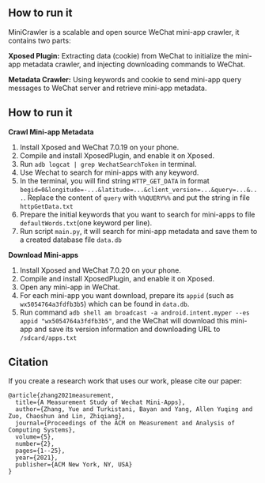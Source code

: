 ## How to run it
MiniCrawler is a scalable and open source WeChat mini-app crawler, it contains two parts:

**Xposed Plugin:** Extracting data (cookie) from WeChat to initialize the mini-app metadata crawler, and injecting downloading commands to WeChat.

**Metadata Crawler:** Using keywords and cookie to send mini-app query messages to WeChat server and retrieve mini-app metadata.

## How to run it

**Crawl Mini-app Metadata** 

1. Install Xposed and WeChat 7.0.19 on your phone.
2. Compile and install XposedPlugin, and enable it on Xposed.
3. Run `adb logcat | grep WechatSearchToken` in terminal.
4. Use Wechat to search for mini-apps with any keyword.
5. In the terminal, you will find string `HTTP_GET_DATA` in format `begid=0&longitude=-...&latitude=...&client_version=...&query=...&...`. Replace the content of `query` with `%%QUERY%%` and put the string in file `httpGetData.txt`
6. Prepare the initial keywords that you want to search for mini-apps to file `defaultWords.txt`(one keyword per line).
7. Run script `main.py`, it will search for mini-app metadata and save them to a created database file `data.db`

**Download Mini-apps** 

1. Install Xposed and WeChat 7.0.20 on your phone.
2. Compile and install XposedPlugin, and enable it on Xposed.
3. Open any mini-app in WeChat.
4. For each mini-app you want download, prepare its `appid`  (such as `wx5054764a3fdfb3b5`) which can be found in `data.db`. 
5. Run command `adb shell am broadcast -a android.intent.myper --es appid "wx5054764a3fdfb3b5"`, and the WeChat will download this mini-app and save its version information and downloading URL to `/sdcard/apps.txt`

## Citation

If you create a research work that uses our work, please cite our paper:

```
@article{zhang2021measurement,
  title={A Measurement Study of Wechat Mini-Apps},
  author={Zhang, Yue and Turkistani, Bayan and Yang, Allen Yuqing and Zuo, Chaoshun and Lin, Zhiqiang},
  journal={Proceedings of the ACM on Measurement and Analysis of Computing Systems},
  volume={5},
  number={2},
  pages={1--25},
  year={2021},
  publisher={ACM New York, NY, USA}
}
```
